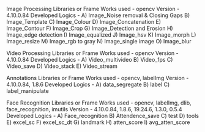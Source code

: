 Image Processing Libraries or Frame Works used - opencv Version - 4.10.0.84 Developed Logics - A) Image_Noise removal & Closing Gaps B) Image_Template C) Image_Colour D) Image_Concatenation E) Image_Contour F) Image_Crop G) Image_Detection and Erosion H) Image_edge detection I) Image_equalized J) Image_hsv K) Image_morph L) Image_resize M) Image_rgb to gray N) Image_single image O) Image_blur

Video Processing Libraries or Frame Works used - opencv Version - 4.10.0.84 Developed Logics - A) Video_multivideo B) Video_fps C) Video_save D) Video_stack E) Video_stream

Annotations Libraries or Frame Works used - opencv, labelImg Version - 4.10.0.84, 1.8.6 Developed Logics - A) data_segregate B) label C) label_manipulate

Face Recognition Libraries or Frame Works used - opencv, labelImg, dlib, face_recognition, imutils Version - 4.10.0.84, 1.8.6, 19.24.6, 1.3.0, 0.5.4 Developed Logics - A) Face_recognition B) Attendence_save C) test D) tools E) excel_sc F) excel_sc_dt G) landmark H) atten_score I) avg_atten_score
